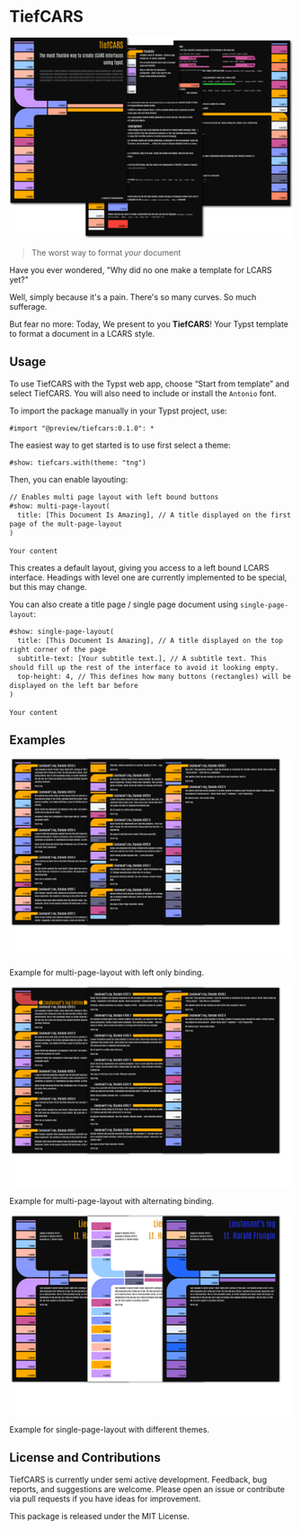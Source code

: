 # TiefCARS

![Cover Image of TiefCARS, showcasing the different modes](./cover.png)

> The worst way to format *your* document

Have you ever wondered, "Why did no one make a template for LCARS yet?"

Well, simply because it's a pain. There's so many curves. So much sufferage.

But fear no more: Today, We present to you **TiefCARS**! Your Typst template
to format a document in a LCARS style.

## Usage

To use TiefCARS with the Typst web app, choose “Start from template” and select TiefCARS. You will also need to include or install the `Antonio` font.

To import the package manually in your Typst project, use:

```typst
#import "@preview/tiefcars:0.1.0": *
```

The easiest way to get started is to use first select a theme:

```typst
#show: tiefcars.with(theme: "tng")
```

Then, you can enable layouting:

```typst
// Enables multi page layout with left bound buttons
#show: multi-page-layout(
  title: [This Document Is Amazing], // A title displayed on the first page of the mult-page-layout
)

Your content
```

This creates a default layout, giving you access to a left bound LCARS interface. Headings with level one are currently implemented to be special, but this may change.

You can also create a title page / single page document using `single-page-layout`:

```typst
#show: single-page-layout(
  title: [This Document Is Amazing], // A title displayed on the top right corner of the page
  subtitle-text: [Your subtitle text.], // A subtitle text. This should fill up the rest of the interface to avoid it looking empty.
  top-height: 4, // This defines how many buttons (rectangles) will be displayed on the left bar before 
)

Your content
```

## Examples

![Example for multi-page-layout with left only binding](examples/ex1.png)

Example for multi-page-layout with left only binding.

![Example for multi-page-layout with alternating binding](examples/ex2.png)

Example for multi-page-layout with alternating binding.

![Example for single-page-layout with different themes](examples/ex3.png)

Example for single-page-layout with different themes.

## License and Contributions

TiefCARS is currently under semi active development. Feedback, bug reports, and suggestions are welcome. Please open an issue or contribute via pull requests if you have ideas for improvement.

This package is released under the MIT License.
